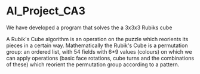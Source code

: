 # AI_Project_CA3
We have developed a program that solves the a 3x3x3 Rubiks cube

A Rubik's Cube algorithm is an operation on the puzzle which reorients its pieces in a certain way. Mathematically the Rubik's Cube is a permutation group: an ordered list, with 54 fields with 6*9 values (colours) on which we can apply operations (basic face rotations, cube turns and the combinations of these) which reorient the permutation group according to a pattern.
